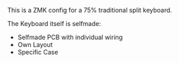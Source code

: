 This is a ZMK config for a 75% traditional split keyboard.

The Keyboard itself is selfmade:
* Selfmade PCB with individual wiring
* Own Layout
* Specific Case
